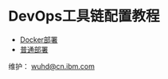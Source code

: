 # DevOps工具链配置教程

* [Docker部署](https://github.ibm.com/wuhd/DevOpsToolChainSetupGuide/blob/master/README_Docker.md)
* [普通部署](https://github.ibm.com/wuhd/DevOpsToolChainSetupGuide/blob/master/README_Docker.md)

维护：
wuhd@cn.ibm.com